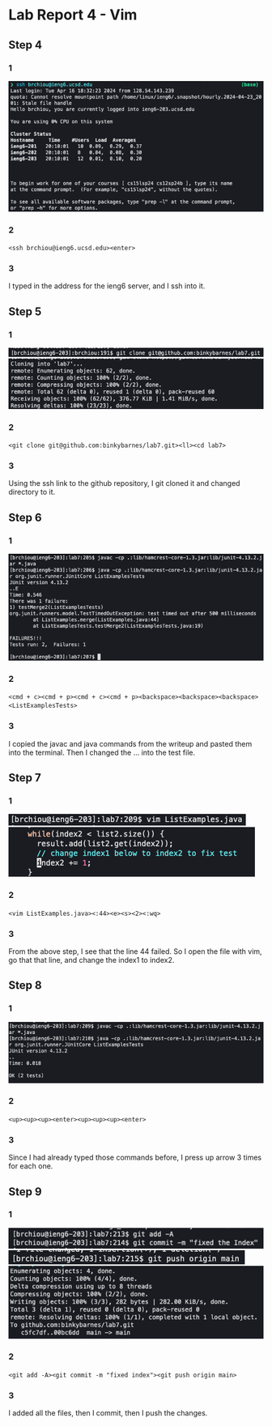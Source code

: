 # Lab Report 4 - Vim

## Step 4

### 1

![](4.png)

### 2

`<ssh brchiou@ieng6.ucsd.edu><enter>`

### 3

I typed in the address for the ieng6 server, and I ssh into it.

## Step 5

### 1

![](5.1.png)
![](5.2.png)

### 2

`<git clone git@github.com:binkybarnes/lab7.git><ll><cd lab7>`

### 3

Using the ssh link to the github repository, I git cloned it and changed directory to it.

## Step 6

### 1

![](6.png)

### 2

`<cmd + c><cmd + p><cmd + c><cmd + p><backspace><backspace><backspace><ListExamplesTests>`

### 3

I copied the javac and java commands from the writeup and pasted them into the terminal. Then I changed the ... into the test file.

## Step 7

### 1

![](7.1.png)
![](7.2.png)

### 2

`<vim ListExamples.java><:44><e><s><2><:wq>`

### 3

From the above step, I see that the line 44 failed. So I open the file with vim, go that that line, and change the index1 to index2.

## Step 8

### 1

![](8.png)

### 2

`<up><up><up><enter><up><up><up><enter>`

### 3

Since I had already typed those commands before, I press up arrow 3 times for each one.

## Step 9

### 1

![](9.1.png)
![](9.2.png)
![](9.3.png)

### 2

`<git add -A><git commit -m "fixed index"><git push origin main>`

### 3

I added all the files, then I commit, then I push the changes.
